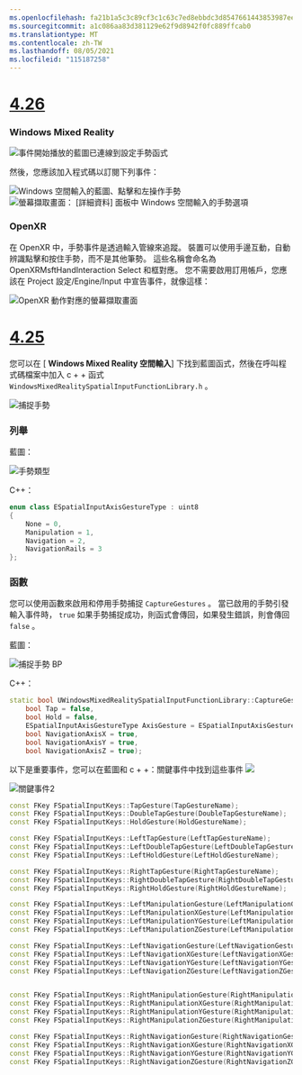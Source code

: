 ```yaml
---
ms.openlocfilehash: fa21b1a5c3c89cf3c1c63c7ed8ebbdc3d8547661443853987ee3713e50c50e5c
ms.sourcegitcommit: a1c086aa83d381129e62f9d8942f0fc889ffcab0
ms.translationtype: MT
ms.contentlocale: zh-TW
ms.lasthandoff: 08/05/2021
ms.locfileid: "115187258"
---
```

# <a name="426"></a>[4.26](#tab/426)

### <a name="windows-mixed-reality"></a>Windows Mixed Reality

![事件開始播放的藍圖已連線到設定手勢函式](../images/unreal-hand-tracking-img-09.png)

然後，您應該加入程式碼以訂閱下列事件：

![Windows 空間輸入的藍圖、點擊和左操作手勢 ](../images/unreal/key-events.png)
 ![ 螢幕擷取畫面： [詳細資料] 面板中 Windows 空間輸入的手勢選項](../images/unreal/key-events2.png)

### <a name="openxr"></a>OpenXR

在 OpenXR 中，手勢事件是透過輸入管線來追蹤。 裝置可以使用手邊互動，自動辨識點擊和按住手勢，而不是其他筆勢。 這些名稱會命名為 OpenXRMsftHandInteraction Select 和框對應。 您不需要啟用訂用帳戶，您應該在 Project 設定/Engine/Input 中宣告事件，就像這樣：

![OpenXR 動作對應的螢幕擷取畫面](../images/unreal-hand-tracking-img-12.png)

# <a name="425"></a>[4.25](#tab/425)

您可以在 [ **Windows Mixed Reality 空間輸入**] 下找到藍圖函式，然後在呼叫程式碼檔案中加入 c + + 函式 `WindowsMixedRealitySpatialInputFunctionLibrary.h` 。

![捕捉手勢](../images/unreal/capture-gestures.png)

### <a name="enum"></a>列舉
<!-- Deprecated
The `ESPatialInputAxisGestureType` enum describes spatial axis gestures and are [fully documented](../../out-of-scope/deprecated/holograms-211.md).
-->
藍圖：

![手勢類型](../images/unreal/gesture-type.png)

C++：
```cpp
enum class ESpatialInputAxisGestureType : uint8
{
    None = 0,
    Manipulation = 1,
    Navigation = 2,
    NavigationRails = 3
};
```

### <a name="function"></a>函數
您可以使用函數來啟用和停用手勢捕捉 `CaptureGestures` 。 當已啟用的手勢引發輸入事件時， `true` 如果手勢捕捉成功，則函式會傳回，如果發生錯誤，則會傳回 `false` 。

藍圖：

![捕捉手勢 BP](../images/unreal/capture-gestures-bp.png)

C++：
```cpp
static bool UWindowsMixedRealitySpatialInputFunctionLibrary::CaptureGestures(
    bool Tap = false,
    bool Hold = false,
    ESpatialInputAxisGestureType AxisGesture = ESpatialInputAxisGestureType::None,
    bool NavigationAxisX = true,
    bool NavigationAxisY = true,
    bool NavigationAxisZ = true);
```

以下是重要事件，您可以在藍圖和 c + +：關鍵事件中找到這些事件 ![](../images/unreal/key-events.png)

![關鍵事件2](../images/unreal/key-events2.png)
```cpp
const FKey FSpatialInputKeys::TapGesture(TapGestureName);
const FKey FSpatialInputKeys::DoubleTapGesture(DoubleTapGestureName);
const FKey FSpatialInputKeys::HoldGesture(HoldGestureName);

const FKey FSpatialInputKeys::LeftTapGesture(LeftTapGestureName);
const FKey FSpatialInputKeys::LeftDoubleTapGesture(LeftDoubleTapGestureName);
const FKey FSpatialInputKeys::LeftHoldGesture(LeftHoldGestureName);

const FKey FSpatialInputKeys::RightTapGesture(RightTapGestureName);
const FKey FSpatialInputKeys::RightDoubleTapGesture(RightDoubleTapGestureName);
const FKey FSpatialInputKeys::RightHoldGesture(RightHoldGestureName);

const FKey FSpatialInputKeys::LeftManipulationGesture(LeftManipulationGestureName);
const FKey FSpatialInputKeys::LeftManipulationXGesture(LeftManipulationXGestureName);
const FKey FSpatialInputKeys::LeftManipulationYGesture(LeftManipulationYGestureName);
const FKey FSpatialInputKeys::LeftManipulationZGesture(LeftManipulationZGestureName);

const FKey FSpatialInputKeys::LeftNavigationGesture(LeftNavigationGestureName);
const FKey FSpatialInputKeys::LeftNavigationXGesture(LeftNavigationXGestureName);
const FKey FSpatialInputKeys::LeftNavigationYGesture(LeftNavigationYGestureName);
const FKey FSpatialInputKeys::LeftNavigationZGesture(LeftNavigationZGestureName);


const FKey FSpatialInputKeys::RightManipulationGesture(RightManipulationGestureName);
const FKey FSpatialInputKeys::RightManipulationXGesture(RightManipulationXGestureName);
const FKey FSpatialInputKeys::RightManipulationYGesture(RightManipulationYGestureName);
const FKey FSpatialInputKeys::RightManipulationZGesture(RightManipulationZGestureName);

const FKey FSpatialInputKeys::RightNavigationGesture(RightNavigationGestureName);
const FKey FSpatialInputKeys::RightNavigationXGesture(RightNavigationXGestureName);
const FKey FSpatialInputKeys::RightNavigationYGesture(RightNavigationYGestureName);
const FKey FSpatialInputKeys::RightNavigationZGesture(RightNavigationZGestureName);
```

